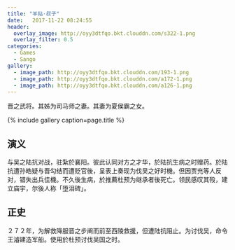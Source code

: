 ```yaml
---
title: "羊祜·叔子"
date:   2017-11-22 08:24:55
header:
  overlay_image: http://oyy3dtfqo.bkt.clouddn.com/s322-1.png
  overlay_filter: 0.5
categories:
  - Games
  - Sango
gallery:
  - image_path: http://oyy3dtfqo.bkt.clouddn.com/193-1.png
  - image_path: http://oyy3dtfqo.bkt.clouddn.com/a172-1.png
  - image_path: http://oyy3dtfqo.bkt.clouddn.com/a126-1.png
---
```


晋之武将。其姊为司马师之妻。其妻为夏侯霸之女。

{% include gallery caption=page.title %}

## 演义

与吴之陆抗对战，驻紮於襄阳。彼此认同对方之才华，於陆抗生病之时赠药。於陆抗遭孙皓疑与晋勾结而遭贬官後，呈表上奏现为伐吴之好时機。但因贾充等人反对，错失出兵佳機。不久後生病，於推薦杜预为继承者後死亡。领民感叹其殁，建立庙宇，尔後人称「堕泪碑」。

## 正史

２７２年，为解救降服晋之步阐而前至西陵救援，但遭陆抗阻止。为讨伐吴，命令王濬建造军船。使用於杜预讨伐吴国之时。